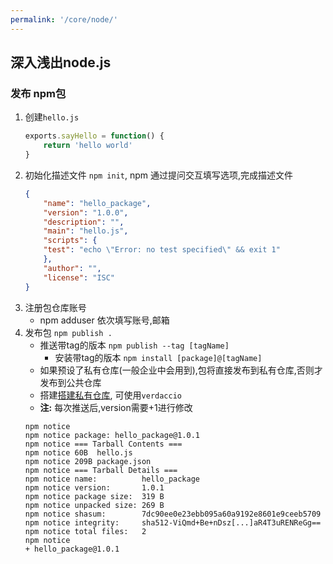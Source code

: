 ```yaml
---
permalink: '/core/node/'
---
```


## 深入浅出node.js

### 发布 npm包
1. 创建`hello.js`
   ```js
   exports.sayHello = function() {
       return 'hello world'
   }
   ```
2. 初始化描述文件 `npm init`, npm 通过提问交互填写选项,完成描述文件
    ```json
    {
        "name": "hello_package",
        "version": "1.0.0",
        "description": "",
        "main": "hello.js",
        "scripts": {
        "test": "echo \"Error: no test specified\" && exit 1"
        },
        "author": "",
        "license": "ISC"
    }
    ```
3. 注册包仓库账号
    - npm adduser
    依次填写账号,邮箱
4. 发布包 `npm publish .`
   - 推送带tag的版本 `npm publish --tag [tagName]`
     - 安装带tag的版本 `npm install [package]@[tagName]`
   - 如果预设了私有仓库(一般企业中会用到),包将直接发布到私有仓库,否则才发布到公共仓库
   - 搭建[搭建私有仓库](https://verdaccio.org/), 可使用`verdaccio`
   - **注:** 每次推送后,version需要+1进行修改
    ```
    npm notice 
    npm notice package: hello_package@1.0.1
    npm notice === Tarball Contents ===    
    npm notice 60B  hello.js    
    npm notice 209B package.json
    npm notice === Tarball Details ===     
    npm notice name:          hello_package
    npm notice version:       1.0.1
    npm notice package size:  319 B
    npm notice unpacked size: 269 B
    npm notice shasum:        7dc90ee0e23ebb095a60a9192e8601e9ceeb5709
    npm notice integrity:     sha512-ViQmd+Be+nDsz[...]aR4T3uRENReGg==
    npm notice total files:   2
    npm notice
    + hello_package@1.0.1
    ```



